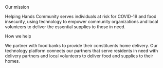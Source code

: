 Our mission

Helping Hands Community serves individuals at risk for COVID-19 and food insecurity, using technology to empower community organizations and local volunteers to deliver the essential supplies to those in need.

How we help

We partner with food banks to provide their constituents home delivery. Our technology platform connects our partners that serve residents in need with delivery partners and local volunteers to deliver food and supplies to their homes.

